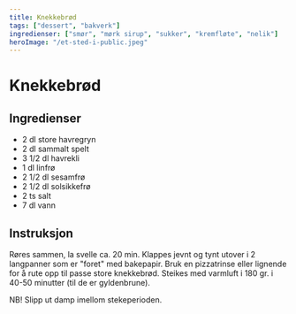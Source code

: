 ```yaml
---
title: Knekkebrød
tags: ["dessert", "bakverk"]
ingredienser: ["smør", "mørk sirup", "sukker", "kremfløte", "nelik"]
heroImage: "/et-sted-i-public.jpeg"
---
```


# Knekkebrød

## Ingredienser

- 2 dl store havregryn
- 2 dl sammalt spelt
- 3 1/2 dl havrekli
- 1 dl linfrø
- 2 1/2 dl sesamfrø
- 2 1/2 dl solsikkefrø
- 2 ts salt
- 7 dl vann

## Instruksjon

Røres sammen, la svelle ca. 20 min. Klappes jevnt og tynt utover i 2 langpanner som er "foret" med bakepapir. Bruk en pizzatrinse eller lignende for å rute opp til passe store knekkebrød. Steikes med varmluft i 180 gr. i 40-50 minutter (til de er gyldenbrune).

NB! Slipp ut damp imellom stekeperioden.
